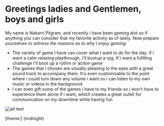 # Greetings ladies and Gentlemen, boys and girls

My name is Nakarri Pilgram, and recently i have been gaming alot so if anything you can consider that my favorite activity as of lately.
Now prepare yourselves *to witness the reasons as to why I enjoy gaming*

* The variety of game I have can cover what I want to do for the day. if i want a calm relaxing playthrough, i'll bootup a rpg. If i want a fufilling challenge I'll boot up a rythm or action game
* The games that I chosen are visually pleasing to the eyes with a great sound track to accompany them. It's even customizable to the point where i could turn down any volume i want so i can listen to my own music or videos in the background
* I can even gift some of the games i have to my friends so i won't have to experience them alone if i want, which creates a great outlet for communication on my downtime while having fun


![alt text](https://assets.rockpapershotgun.com/images/2019/09/steam-library-3.jpg)





[theme:] (midnight)
